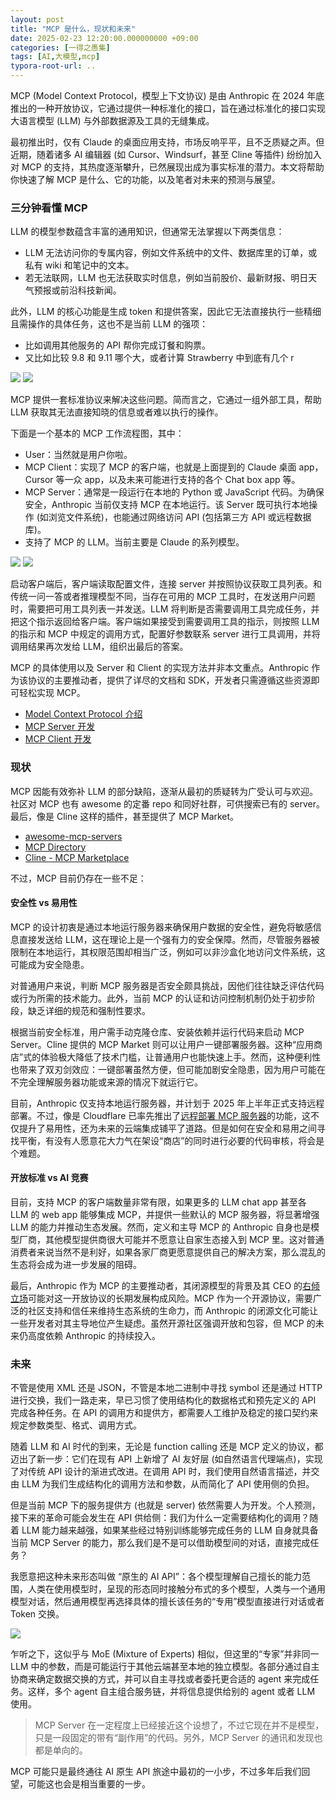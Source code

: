 ```yaml
---
layout: post
title: "MCP 是什么，现状和未来"
date: 2025-02-23 12:20:00.000000000 +09:00
categories: [一得之愚集]
tags: [AI,大模型,mcp]
typora-root-url: ..
---
```


MCP (Model Context Protocol，模型上下文协议) 是由 Anthropic 在 2024 年底推出的一种开放协议，它通过提供一种标准化的接口，旨在通过标准化的接口实现大语言模型 (LLM) 与外部数据源及工具的无缝集成。

最初推出时，仅有 Claude 的桌面应用支持，市场反响平平，且不乏质疑之声。但近期，随着诸多 AI 编辑器 (如 Cursor、Windsurf，甚至 Cline 等插件) 纷纷加入对 MCP 的支持，其热度逐渐攀升，已然展现出成为事实标准的潜力。本文将帮助你快速了解 MCP 是什么、它的功能，以及笔者对未来的预测与展望。

### 三分钟看懂 MCP

LLM 的模型参数蕴含丰富的通用知识，但通常无法掌握以下两类信息：

- LLM 无法访问你的专属内容，例如文件系统中的文件、数据库里的订单，或私有 wiki 和笔记中的文本。
- 若无法联网，LLM 也无法获取实时信息，例如当前股价、最新财报、明日天气预报或前沿科技新闻。

此外，LLM 的核心功能是生成 token 和提供答案，因此它无法直接执行一些精细且需操作的具体任务，这也不是当前 LLM 的强项：

- 比如调用其他服务的 API 帮你完成订餐和购票。
- 又比如比较 9.8 和 9.11 哪个大，或者计算 Strawberry 中到底有几个 r

![](/assets/images/2025/llm-compare-number.png)
![](/assets/images/2025/llm-count-letters.png)

MCP 提供一套标准协议来解决这些问题。简而言之，它通过一组外部工具，帮助 LLM 获取其无法直接知晓的信息或者难以执行的操作。

下面是一个基本的 MCP 工作流程图，其中：

- User：当然就是用户你啦。
- MCP Client：实现了 MCP 的客户端，也就是上面提到的 Claude 桌面 app，Cursor 等一众 app，以及未来可能进行支持的各个 Chat box app 等。
- MCP Server：通常是一段运行在本地的 Python 或 JavaScript 代码。为确保安全，Anthropic 当前仅支持 MCP 在本地运行。该 Server 既可执行本地操作 (如浏览文件系统)，也能通过网络访问 API (包括第三方 API 或远程数据库)。
- 支持了 MCP 的 LLM。当前主要是 Claude 的系列模型。

<img class="light-theme" src="/assets/images/2025/mcp-flow-light.svg">
<img class="dark-theme" src="/assets/images/2025/mcp-flow-dark.svg">

启动客户端后，客户端读取配置文件，连接 server 并按照协议获取工具列表。和传统一问一答或者推理模型不同，当存在可用的 MCP 工具时，在发送用户问题时，需要把可用工具列表一并发送。LLM 将判断是否需要调用工具完成任务，并把这个指示返回给客户端。客户端如果接受到需要调用工具的指示，则按照 LLM 的指示和 MCP 中规定的调用方式，配置好参数联系 server 进行工具调用，并将调用结果再次发给 LLM，组织出最后的答案。

MCP 的具体使用以及 Server 和 Client 的实现方法并非本文重点。Anthropic 作为该协议的主要推动者，提供了详尽的文档和 SDK，开发者只需遵循这些资源即可轻松实现 MCP。

- [Model Context Protocol 介绍](https://modelcontextprotocol.io/introduction)
- [MCP Server 开发](https://modelcontextprotocol.io/quickstart/server)
- [MCP Client 开发](https://modelcontextprotocol.io/quickstart/client)

### 现状

MCP 因能有效弥补 LLM 的部分缺陷，逐渐从最初的质疑转为广受认可与欢迎。社区对 MCP 也有 awesome 的定番 repo 和同好社群，可供搜索已有的 server。最后，像是 Cline 这样的插件，甚至提供了 MCP Market。

- [awesome-mcp-servers](https://github.com/punkpeye/awesome-mcp-servers)
- [MCP Directory](https://mcp.so/)
- [Cline - MCP Marketplace](https://github.com/cline/mcp-marketplace)

不过，MCP 目前仍存在一些不足：

#### 安全性 vs 易用性

MCP 的设计初衷是通过本地运行服务器来确保用户数据的安全性，避免将敏感信息直接发送给 LLM，这在理论上是一个强有力的安全保障。然而，尽管服务器被限制在本地运行，其权限范围却相当广泛，例如可以非沙盒化地访问文件系统，这可能成为安全隐患。

对普通用户来说，判断 MCP 服务器是否安全颇具挑战，因他们往往缺乏评估代码或行为所需的技术能力。此外，当前 MCP 的认证和访问控制机制仍处于初步阶段，缺乏详细的规范和强制性要求。

根据当前安全标准，用户需手动克隆仓库、安装依赖并运行代码来启动 MCP Server。Cline 提供的 MCP Market 则可以让用户一键部署服务器。这种“应用商店”式的体验极大降低了技术门槛，让普通用户也能快速上手。然而，这种便利性也带来了双刃剑效应：一键部署虽然方便，但可能加剧安全隐患，因为用户可能在不完全理解服务器功能或来源的情况下就运行它。

目前，Anthropic 仅支持本地运行服务器，并计划于 2025 年上半年正式支持远程部署。不过，像是 Cloudflare 已率先推出了[远程部署 MCP 服务器](https://developers.cloudflare.com/agents/capabilities/mcp-server/)的功能，这不仅提升了易用性，还为未来的云端集成铺平了道路。但是如何在安全和易用之间寻找平衡，有没有人愿意花大力气在架设“商店”的同时进行必要的代码审核，将会是个难题。

#### 开放标准 vs AI 竞赛

目前，支持 MCP 的客户端数量非常有限，如果更多的 LLM chat app 甚至各 LLM 的 web app 能够集成 MCP，并提供一些默认的 MCP 服务器，将显著增强 LLM 的能力并推动生态发展。然而，定义和主导 MCP 的 Anthropic 自身也是模型厂商，其他模型提供商很大可能并不愿意让自家生态接入到 MCP 里。这对普通消费者来说当然不是利好，如果各家厂商更愿意提供自己的解决方案，那么混乱的生态将会成为进一步发展的阻碍。

最后，Anthropic 作为 MCP 的主要推动者，其闭源模型的背景及其 CEO 的[右倾立场](https://darioamodei.com/on-deepseek-and-export-controls)可能对这一开放协议的长期发展构成风险。MCP 作为一个开源协议，需要广泛的社区支持和信任来维持生态系统的生命力，而 Anthropic 的闭源文化可能让一些开发者对其主导地位产生疑虑。虽然开源社区强调开放和包容，但 MCP 的未来仍高度依赖 Anthropic 的持续投入。

### 未来

不管是使用 XML 还是 JSON，不管是本地二进制中寻找 symbol 还是通过 HTTP 进行交换，我们一路走来，早已习惯了使用结构化的数据格式和预先定义的 API 完成各种任务。在 API 的调用方和提供方，都需要人工维护及稳定的接口契约来规定参数类型、格式、调用方式。

随着 LLM 和 AI 时代的到来，无论是 function calling 还是 MCP 定义的协议，都迈出了新一步：它们在现有 API 上新增了 AI 友好层 (如自然语言代理端点)，实现了对传统 API 设计的渐进式改进。在调用 API 时，我们使用自然语言描述，并交由 LLM 为我们生成结构化的调用方法和参数，从而简化了 API 使用侧的负担。

但是当前 MCP 下的服务提供方 (也就是 server) 依然需要人为开发。个人预测，接下来的革命可能会发生在 API 供给侧：我们为什么一定需要结构化的调用？随着 LLM 能力越来越强，如果某些经过特别训练能够完成任务的 LLM 自身就具备当前 MCP Server 的能力，那么我们是不是可以借助模型间的对话，直接完成任务？

我愿意把这种未来形态叫做 “原生的 AI API”：各个模型理解自己擅长的能力范围，人类在使用模型时，呈现的形态同时接触分布式的多个模型，人类与一个通用模型对话，然后通用模型再选择具体的擅长该任务的“专用”模型直接进行对话或者 Token 交换。

![](/assets/images/2025/ai-api.png)

乍听之下，这似乎与 MoE (Mixture of Experts) 相似，但这里的“专家”并非同一 LLM 中的参数，而是可能运行于其他云端甚至本地的独立模型。各部分通过自主协商来确定数据交换的方式，并可以自主寻找或者委托更合适的 agent 来完成任务。这样，多个 agent 自主组合服务链，并将信息提供给别的 agent 或者 LLM 使用。

> MCP Server 在一定程度上已经接近这个设想了，不过它现在并不是模型，只是一段固定的带有“副作用”的代码。另外，MCP Server 的通讯和发现也都是单向的。

MCP 可能只是最终通往 AI 原生 API 旅途中最初的一小步，不过多年后我们回望，可能这也会是相当重要的一步。
